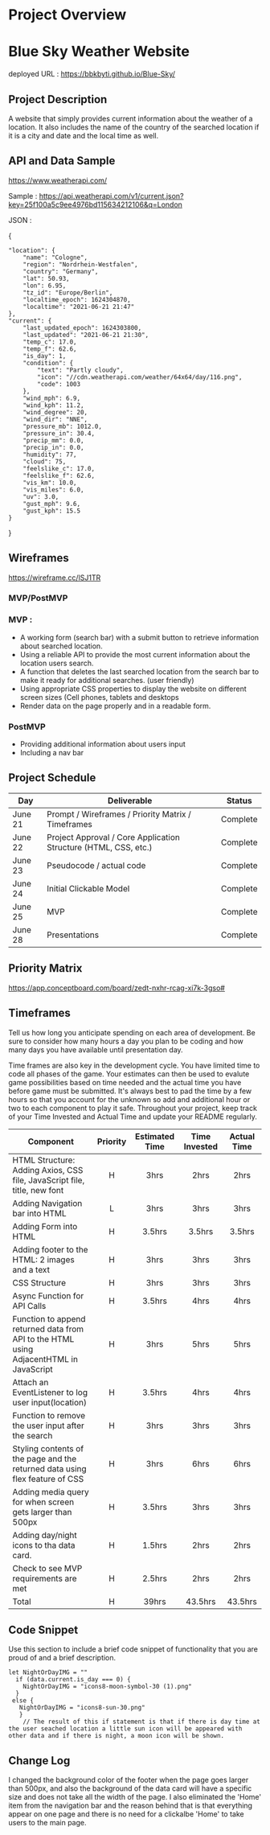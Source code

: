 # Project Overview

# Blue Sky Weather Website

 deployed URL : https://bbkbyti.github.io/Blue-Sky/

## Project Description

A website that simply provides current information about the weather of a location. It also includes the name of the country of the searched location if it is a city and date and the local time as well.
## API and Data Sample

https://www.weatherapi.com/

Sample : 
https://api.weatherapi.com/v1/current.json?key=25f100a5c9ee4976bd115634212106&q=London

JSON :

{

    "location": {
        "name": "Cologne",
        "region": "Nordrhein-Westfalen",
        "country": "Germany",
        "lat": 50.93,
        "lon": 6.95,
        "tz_id": "Europe/Berlin",
        "localtime_epoch": 1624304870,
        "localtime": "2021-06-21 21:47"
    },
    "current": {
        "last_updated_epoch": 1624303800,
        "last_updated": "2021-06-21 21:30",
        "temp_c": 17.0,
        "temp_f": 62.6,
        "is_day": 1,
        "condition": {
            "text": "Partly cloudy",
            "icon": "//cdn.weatherapi.com/weather/64x64/day/116.png",
            "code": 1003
        },
        "wind_mph": 6.9,
        "wind_kph": 11.2,
        "wind_degree": 20,
        "wind_dir": "NNE",
        "pressure_mb": 1012.0,
        "pressure_in": 30.4,
        "precip_mm": 0.0,
        "precip_in": 0.0,
        "humidity": 77,
        "cloud": 75,
        "feelslike_c": 17.0,
        "feelslike_f": 62.6,
        "vis_km": 10.0,
        "vis_miles": 6.0,
        "uv": 3.0,
        "gust_mph": 9.6,
        "gust_kph": 15.5
    }
}




## Wireframes

https://wireframe.cc/lSJ1TR


### MVP/PostMVP
### MVP :
- A working form (search bar) with a submit button to retrieve information about searched location.
- Using a reliable API to provide the most current information about the location users search.
- A function that deletes the last searched location from the search bar to make it ready for additional searches.  (user friendly)
- Using appropriate CSS properties to display the website on different screen sizes (Cell phones, tablets and desktops
- Render data on the page properly and in a readable form.
### PostMVP
- Providing additional information about users input
- Including a nav bar

## Project Schedule

|  Day | Deliverable | Status
|---|---| ---|
|June 21| Prompt / Wireframes / Priority Matrix / Timeframes | Complete
|June 22| Project Approval / Core Application Structure (HTML, CSS, etc.) | Complete
|June 23| Pseudocode / actual code | Complete
|June 24| Initial Clickable Model  | Complete
|June 25| MVP | Complete
|June 28| Presentations | Complete

## Priority Matrix

https://app.conceptboard.com/board/zedt-nxhr-rcag-xi7k-3gso#



## Timeframes

Tell us how long you anticipate spending on each area of development. Be sure to consider how many hours a day you plan to be coding and how many days you have available until presentation day.

Time frames are also key in the development cycle.  You have limited time to code all phases of the game.  Your estimates can then be used to evalute game possibilities based on time needed and the actual time you have before game must be submitted. It's always best to pad the time by a few hours so that you account for the unknown so add and additional hour or two to each component to play it safe. Throughout your project, keep track of your Time Invested and Actual Time and update your README regularly.

| Component | Priority | Estimated Time | Time Invested | Actual Time |
| --- | :---: |  :---: | :---: | :---: |
| HTML Structure: Adding Axios, CSS file, JavaScript file, title, new font | H | 3hrs | 2hrs | 2hrs |
| Adding Navigation bar into HTML | L | 3hrs |3hrs |3hrs|
| Adding Form into HTML| H | 3.5hrs| 3.5hrs | 3.5hrs |
| Adding footer to the HTML: 2 images and a text | H | 3hrs |3hrs |3hrs|
| CSS Structure | H | 3hrs | 3hrs| 3hrs|
| Async Function for API Calls| H | 3.5hrs | 4hrs| 4hrs| 4hrs| 
| Function to append returned data from API to the HTML using AdjacentHTML in JavaScript | H | 3hrs| 5hrs | 5hrs|
| Attach an EventListener to log user input(location) | H | 3.5hrs |4hrs | 4hrs| 
| Function to remove the user input after the search  | H | 3hrs |3hrs | 3hrs| 
| Styling contents of the page and the returned data using flex feature of CSS | H | 3hrs | 6hrs|6hrs | 
| Adding media query for when screen gets larger than 500px  | H | 3.5hrs |3hrs| 3hrs| 
| Adding day/night icons to tha data card. | H | 1.5hrs| 2hrs| 2hrs|
| Check to see MVP requirements are met | H | 2.5hrs |2hrs|2hrs|
| Total | H | 39hrs| 43.5hrs | 43.5hrs |

## Code Snippet

Use this section to include a brief code snippet of functionality that you are proud of and a brief description.  

```
let NightOrDayIMG = ""
  if (data.current.is_day === 0) {
    NightOrDayIMG = "icons8-moon-symbol-30 (1).png"
  }
 else {
   NightOrDayIMG = "icons8-sun-30.png"
   }
    // The result of this if statement is that if there is day time at the user seached location a little sun icon will be appeared with other data and if there is night, a moon icon will be shown.
```

## Change Log
 I changed the background color of the footer when the page goes larger than 500px, and also the background of the data card will have a specific size and does not take all the width of the page. I also eliminated the 'Home' item from the navigation bar and the reason behind that is that everything appear on one page and there is no need for a clickalbe 'Home' to take users to the main page.
